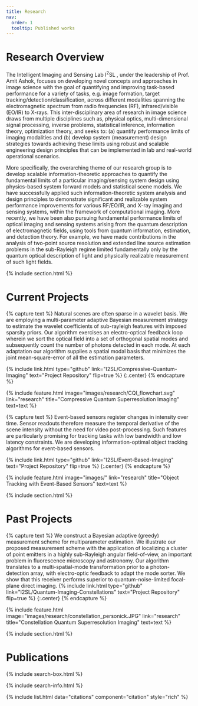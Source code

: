 ```yaml
---
title: Research
nav:
  order: 1
  tooltip: Published works
---
```


# <i class="fas fa-microscope"></i>Research Overview

The Intelligent Imaging and Sensing Lab I<sup>2</sup>SL , under the leadership of Prof. Amit Ashok, focuses on developing novel concepts and approaches in image science with the goal of quantifying and improving task-based performance for a variety of tasks, e.g. image formation, target tracking/detection/classification, across different modalities spanning the electromagnetic spectrum from radio frequencies (RF), infrared/visible (EO/IR) to X-rays. This inter-disciplinary area of research in image science draws from multiple disciplines such as, physical optics, multi-dimensional signal processing, inverse problems, statistical inference, information theory, optimization theory, and seeks to: (a) quantify performance limits of imaging modalities and (b) develop system (measurement) design strategies towards achieving these limits using robust and scalable engineering design principles that can be implemented in lab and real-world operational scenarios.

More specifically, the overarching theme of our research group is to develop scalable information-theoretic approaches to quantify the fundamental limits of a particular imaging/sensing system design using physics-based system forward models and statistical scene models. We have successfully applied such information-theoretic system analysis and design principles to demonstrate significant and realizable system performance improvements for various RF/EO/IR, and X-ray imaging and sensing systems, within the framework of computational imaging. More recently, we have been also pursuing fundamental performance limits of optical imaging and sensing systems arising from the quantum description of electromagnetic fields, using tools from quantum information, estimation, and detection theory. For example, we have made contributions in the analysis of two-point source resolution and extended line source estimation problems in the sub-Rayleigh regime limited fundamentally only by the quantum optical description of light and physically realizable measurement of such light fields.

{% include section.html %}

# Current Projects

{% capture text %}
Natural scenes are often sparse in a wavelet basis. We are employing a multi-parameter adaptive Bayesian measurement strategy to estimate the wavelet coefficients of sub-rayleigh features with imposed sparsity priors.
Our algorithm exercises an electro-optical feedback loop wherein we sort the optical field into a set of orthogonal spatial modes and subsequently count the number of photons detected in each mode.
At each adaptation our algorithm supplies a spatial modal basis that minimizes the joint mean-square-error of all the estimation parameters.

{%
  include link.html
  type="github"
  link="I2SL/Compressive-Quantum-Imaging"
  text="Project Repository"
  flip=true
%}
{:.center}
{% endcapture %}

{%
  include feature.html
  image="images/research/CQI_flowchart.svg"
  link="research"
  title="Compressive Quantum Superresolution Imaging"
  text=text
%}


{% capture text %}
Event-based sensors register changes in intensity over time. Sensor readouts therefore measure the temporal derivative of the scene intensity without the need for video post-processing.
Such features are particularly promising for tracking tasks with low bandwidth and low latency constraints. We are developing information-optimal object tracking algorithms for event-based sensors.

{%
  include link.html
  type="github"
  link="I2SL/Event-Based-Imaging"
  text="Project Repository"
  flip=true
%}
{:.center}
{% endcapture %}

{%
  include feature.html
  image="images/"
  link="research"
  title="Object Tracking with Event-Based Sensors"
  text=text
%}


{% include section.html %}

# Past Projects

{% capture text %}
We construct a Bayesian adaptive (greedy) measurement scheme for multiparameter estimation. We illustrate our proposed measurement scheme with the application of localizing a cluster of point emitters in a highly sub-Rayleigh angular field-of-view, an important problem in fluorescence microscopy and astronomy.
Our algorithm translates to a multi-spatial-mode transformation prior to a photon-detection array, with electro-optic feedback to adapt the mode sorter. We show that this receiver performs superior to quantum-noise-limited focal-plane direct imaging.
{%
  include link.html
  type="github"
  link="I2SL/Quantum-Imaging-Constellations"
  text="Project Repository"
  flip=true
%}
{:.center}
{% endcapture %}

{%
  include feature.html
  image="images/research/constellation_personick.JPG"
  link="research"
  title="Constellation Quantum Superresolution Imaging"
  text=text
%}


{% include section.html %}

# Publications

{% include search-box.html %}

{% include search-info.html %}

{% include list.html data="citations" component="citation" style="rich" %}
